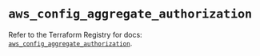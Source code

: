 # `aws_config_aggregate_authorization`

Refer to the Terraform Registry for docs: [`aws_config_aggregate_authorization`](https://registry.terraform.io/providers/hashicorp/aws/5.77.0/docs/resources/config_aggregate_authorization).
